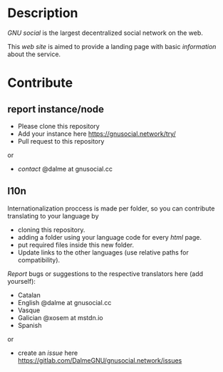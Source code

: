 # Description

*GNU social* is the largest decentralized social network on the web.

This *web site* is aimed to provide a landing page with basic *information* about the service.

# Contribute

## report instance/node
- Please clone this repository
- Add your instance here https://gnusocial.network/try/
- Pull request to this repository

or

- *contact* @dalme at gnusocial.cc

## l10n 

Internationalization proccess is made per folder, so you can contribute translating to your language by 
- cloning this repository.
- adding a folder using your language code for every *html* page.
- put required files inside this new folder.
- Update links to the other languages (use relative paths for compatibility).

*Report* bugs or suggestions to the respective translators here (add yourself):

- Catalan 
- English @dalme at gnusocial.cc
- Vasque
- Galician @xosem at mstdn.io
- Spanish

or

- create an *issue* here https://gitlab.com/DalmeGNU/gnusocial.network/issues
